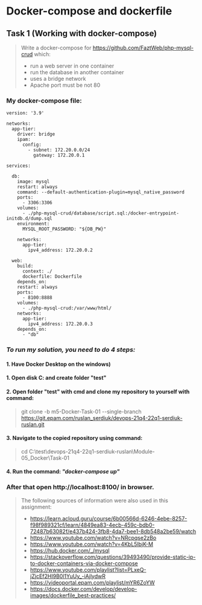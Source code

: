 #  Docker-compose and dockerfile

## Task 1 (Working with docker-compose)
> Write a docker-compose for https://github.com/FaztWeb/php-mysql-crud which:
> - run a web server in one container
> - run the database in another container
> - uses a bridge network
> - Apache port must be not 80

### My docker-compose file:
```
version: '3.9'  

networks:
  app-tier:
    driver: bridge
    ipam:
      config:
        - subnet: 172.20.0.0/24
          gateway: 172.20.0.1

services:

  db:
    image: mysql
    restart: always
    command: --default-authentication-plugin=mysql_native_password  
    ports:
      - 3306:3306
    volumes:
      - ./php-mysql-crud/database/script.sql:/docker-entrypoint-initdb.d/dump.sql
    environment:
      MYSQL_ROOT_PASSWORD: "${DB_PW}"

    networks:
      app-tier:
        ipv4_address: 172.20.0.2

  web:
    build:
      context: ./
      dockerfile: Dockerfile
    depends_on:    
    restart: always
    ports:
      - 8100:8888
    volumes:
      - ./php-mysql-crud:/var/www/html/
    networks:
      app-tier:
        ipv4_address: 172.20.0.3
    depends_on:
      - "db"
```

### _To run my solution, you need to do 4 steps:_
#### 1. Have Docker Desktop on the windows)
#### 1. Open disk C: and create folder "test"
#### 2. Open folder "test" with cmd and clone my repository to yourself with command: 
> git clone -b m5-Docker-Task-01 --single-branch https://git.epam.com/ruslan_serdiuk/devops-21q4-22q1-serdiuk-ruslan.git
#### 3. Navigate to the copied repository using command:
> cd C:\test\devops-21q4-22q1-serdiuk-ruslan\Module-05_Docker\Task-01
#### 4. Run the command: *"docker-compose up"*
### After that open http://localhost:8100/ in browser.

> The following sources of information were also used in this assignment:
> - https://learn.acloud.guru/course/6b00566d-6246-4ebe-8257-f98f989321cf/learn/4849ea83-4ecb-459c-bdb0-72487b63082f/e437b424-3fb8-4da7-bee1-8db548a2be59/watch
> - https://www.youtube.com/watch?v=NRcpqse2zBo
> - https://www.youtube.com/watch?v=4KbL5lbjK-M
> - https://hub.docker.com/_/mysql
> - https://stackoverflow.com/questions/39493490/provide-static-ip-to-docker-containers-via-docker-compose
> - https://www.youtube.com/playlist?list=PLxeQ-jZjcEf2HI9B0l1YuUy_-iAjlydwR
> - https://videoportal.epam.com/playlist/mYR6ZoYW
> - https://docs.docker.com/develop/develop-images/dockerfile_best-practices/
